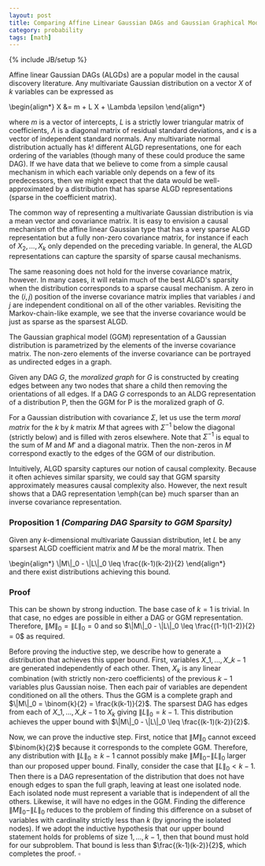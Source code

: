 ```yaml
---
layout: post
title: Comparing Affine Linear Gaussian DAGs and Gaussian Graphical Models
category: probability
tags: [math]
---
```

{% include JB/setup %}


Affine linear Gaussian DAGs (ALGDs) are a popular model in the causal discovery literature. Any multivariate Gaussian distribution on a vector $X$ of $k$ variables can be expressed as

<div>\begin{align*}
X &= m + L X + \Lambda \epsilon
\end{align*}</div>

where $m$ is a vector of intercepts, $L$ is a strictly lower triangular matrix of coefficients, $\Lambda$ is a diagonal matrix of residual standard deviations, and $\epsilon$ is a vector of independent standard normals. Any multivariate normal distribution actually has $k!$ different ALGD representations, one for each ordering of the variables (though many of these could produce the same DAG). If we have data that we believe to come from a simple causal mechanism in which each variable only depends on a few of its predecessors, then we might expect that the data would be well-approximated by a distribution that has sparse ALGD representations (sparse in the coefficient matrix).

The common way of representing a multivariate Gaussian distribution is via a mean vector and covariance matrix. It is easy to envision a causal mechanism of the affine linear Gaussian type that has a very sparse ALGD representation but a fully non-zero covariance matrix, for instance if each of $X_2, \ldots, X_k$ only depended on the preceding variable. In general, the ALGD representations can capture the sparsity of sparse causal mechanisms.

The same reasoning does not hold for the inverse covariance matrix, however. In many cases, it will retain much of the best ALGD's sparsity when the distribution corresponds to a sparse causal mechanism. A zero in the $(i,j)$ position of the inverse covariance matrix implies that variables $i$ and $j$ are independent conditional on all of the other variables. Revisiting the Markov-chain-like example, we see that the inverse covariance would be just as sparse as the sparsest ALGD.

The Gaussian graphical model (GGM) representation of a Gaussian distribution is parametrized by the elements of the inverse covariance matrix. The non-zero elements of the inverse covariance can be portrayed as undirected edges in a graph.

Given any DAG $G$, the *moralized graph* for $G$ is constructed by creating edges between any two nodes that share a child then removing the orientations of all edges. If a DAG $G$ corresponds to an ALDG representation of a distribution P, then the GGM for P is the moralized graph of $G$.

For a Gaussian distribution with covariance $\Sigma$, let us use the term *moral matrix* for the $k$ by $k$ matrix $M$ that agrees with $\Sigma^{-1}$ below the diagonal (strictly below) and is filled with zeros elsewhere. Note that $\Sigma^{-1}$ is equal to the sum of $M$ and $M'$ and a diagonal matrix. Then the non-zeros in $M$ correspond exactly to the edges of the GGM of our distribution.

Intuitively, ALGD sparsity captures our notion of causal complexity. Because it often achieves similar sparsity, we could say that GGM sparsity approximately  measures causal complexity also. However, the next result shows that a DAG representation \emph{can be} much sparser than an inverse covariance representation.

### Proposition 1 *(Comparing DAG Sparsity to GGM Sparsity)*

Given any $k$-dimensional multivariate Gaussian distribution, let $L$ be any sparsest ALGD coefficient matrix and $M$ be the moral matrix. Then
<div>\begin{align*}
\|M\|_0 - \|L\|_0 \leq \frac{(k-1)(k-2)}{2}
\end{align*}</div>
and there exist distributions achieving this bound.

### Proof

This can be shown by strong induction. The base case of $k=1$ is trivial. In that case, no edges are possible in either a DAG or GGM representation. Therefore, $\|M\|_0 = \|L\|_0 = 0$ and so $\|M\|_0 - \|L\|_0 \leq \frac{(1-1)(1-2)}{2} = 0$ as required.

Before proving the inductive step, we describe how to generate a distribution that achieves this upper bound. First, variables $X\_1, \ldots, X\_{k-1}$ are generated independently of each other. Then, $X_k$ is any linear combination (with strictly non-zero coefficients) of the previous $k-1$ variables plus Gaussian noise. Then each pair of variables are dependent conditioned on all the others. Thus the GGM is a complete graph and $\|M\|_0 = \binom{k}{2} = \frac{k(k-1)}{2}$. The sparsest DAG has edges from each of $X\_1, \ldots, X\_{k-1}$ to $X_k$ giving $\|L\|_0 = k-1$. This distribution achieves the upper bound with $\|M\|_0 - \|L\|_0 \leq \frac{(k-1)(k-2)}{2}$.

Now, we can prove the inductive step. First, notice that $\|M\|_0$ cannot exceed $\binom{k}{2}$ because it corresponds to the complete GGM. Therefore, any distribution with $\|L\|_0 \geq k-1$ cannot possibly make $\|M\|_0 - \|L\|_0$ larger than our proposed upper bound. Finally, consider the case that $\|L\|_0 < k-1$. Then there is a DAG representation of the distribution that does not have enough edges to span the full graph, leaving at least one isolated node. Each isolated node must represent a variable that is independent of all the others. Likewise, it will have no edges in the GGM. Finding the difference $\|M\|_0 - \|L\|_0$ reduces to the problem of finding this difference on a subset of variables with cardinality strictly less than $k$ (by ignoring the isolated nodes). If we adopt the inductive hypothesis that our upper bound statement holds for problems of size $1, \ldots, k-1$, then that bound must hold for our subproblem. That bound is less than $\frac{(k-1)(k-2)}{2}$, which completes the proof. $\square$

